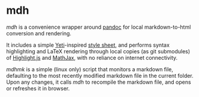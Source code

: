 # mdh

*mdh* is a convenience wrapper around [pandoc][] for local markdown-to-html
conversion and rendering.

It includes a simple [Yeti][]-inspired [style sheet](static/pandoc.css),
and performs syntax highlighting and LaTeX rendering through
local copies (as git submodules) of [Highlight.js][] and [MathJax][],
with no reliance on internet connectivity.

*mdhmk* is a simple (linux only) script that monitors a markdown file,
defaulting to the most recently modified markdown file in the current folder.
Upon any changes, it calls *mdh* to recompile the markdown file, and opens or
refreshes it in browser.

[pandoc]: http://pandoc.org/index.html
[yeti]: https://bootswatch.com/yeti/
[Highlight.js]: https://highlightjs.org/
[MathJax]: https://www.mathjax.org/
